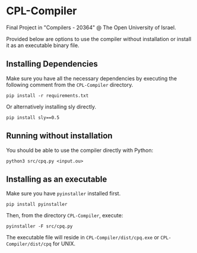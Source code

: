 # CPL-Compiler
Final Project in "Compilers - 20364" @ The Open University of Israel.

Provided below are options to use the compiler without installation or install it as an executable binary file.
## Installing Dependencies
Make sure you have all the necessary dependencies by executing the following comment from the `CPL-Compiler` directory.
```
pip install -r requirements.txt
```
Or alternatively installing sly directly.
```
pip install sly==0.5
```
## Running without installation
You should be able to use the compiler directly with Python:
```
python3 src/cpq.py <input.ou>
```

## Installing as an executable
Make sure you have `pyinstaller` installed first.
```
pip install pyinstaller
```
Then, from the directory `CPL-Compiler`, execute:
```
pyinstaller -F src/cpq.py
```
The executable file will reside in `CPL-Compiler/dist/cpq.exe` or `CPL-Compiler/dist/cpq` for UNIX.
